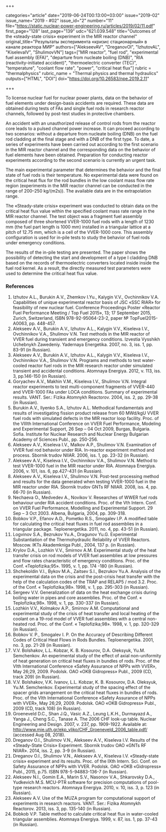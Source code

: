 +++

categories="article"
date="2019-06-24T00:13:00+03:00"
issue="2019-02"
issue_name="2019 - #02"
issue_id="2"
number="11"
file="https://static.nuclear-power-engineering.ru/articles/2019/02/11.pdf"
first_page="128"
last_page="139"
udc="621.039.548"
title="Outcomes of the «steady-state crisis» experiment in the MIR reactor channel"
original_title="Результаты эксперимента «кризис стационарный» в канале реактора МИР"
authors=["AlekseevAV", "DreganovOI", "IzhutovAL", "KiselevaIV", "ShulimovVN"]
tags=["MIR reactor", "fuel rod", "experimental fuel assembly (EFA)", "departure from nucleate boiling (DNB)", "RIA (reactivity-initiated accident)", "thermoelectric converter (TEC)", "temperature", "coolant flow rate", "power", "critical heat flux"]
rubric = "thermalphysics"
rubric_name = "Thermal physics and thermal hydraulics"
outputs=["HTML", "DOI"]
doi="https://doi.org/10.26583/npe.2019.2.11"

+++

To license nuclear fuel for nuclear power plants, data on the behavior of fuel elements under design-basis accidents are required. These data are obtained during tests of FAs and single fuel rods in research reactor channels, followed by post-test studies in protective chambers.

An accident with an unauthorized release of control rods from the reactor core leads to a pulsed channel power increase. It can proceed according to two scenarios: without a departure from nucleate boiling (DNB) on the fuel rod cladding at the final stage and with a DNB of the first type. To date, a series of experiments have been carried out according to the first scenario in the MIR reactor channel and the corresponding data on the behavior of fuel elements have been obtained. Preparation for conducting reactor experiments according to the second scenario is currently an urgent task.

The main experimental parameter that determines the behavior and the final state of fuel rods is their temperature. No experimental data were found on the critical heat flux for the rod bundles in the low coolant mass flow rate region (experiments in the MIR reactor channel can be conducted in the range of 200–250 kg/(m2s)). The available data are in the extrapolation range.

The «Steady-state crisis» experiment was conducted to obtain data on the critical heat flux value within the specified coolant mass rate range in the MIR reactor channel. The test object was a fragment fuel assembly composed of three shortened VVER-1000 fuel rods with a length of 1230 mm (the fuel part length is 1000 mm) installed in a triangular lattice at a pitch of 12.75 mm, which is a cell of the VVER-1000 core. This assembly configuration is used for in-pile tests to study the behavior of fuel rods under emergency conditions.

The results of the in-pile testing are presented. The paper shows the possibility of detecting the start and development of a type I cladding DNB based on the records of thermoelectric converters located inside inside the fuel rod kernel. As a result, the directly measured test parameters were used to determine the critical heat flux value.

### References

1. Izhutov A.L., Burukin A.V., Zhemkov I.Yu., Kalygin V.V., Ovchinnikov V.A. Capabilities of unique experimental reactor basis of JSC «SSC RIAR» for feasibility of new nuclear fuel. Conference Proceedings Poster «Reactor Fuel Performance Meeting / Top Fuel 2015», 13; 17 September 2015, Zurich, Switzerland, ISBN 978-92-95064-23-2, paper № TopFuel2015-A0063, pp. 448-457.
2. Alekseev A.V., Burukin A.V., Izhutov A.L., Kalygin V.V., Kiseleva I.V., Ovchinnikov V.A., Shulimov V.N. Test methods in the MIR reactor of VVER fuel during transient and emergency conditions. Izvestia Vysshikh Uchebnykh Zawedeniy. Yadernaya Energetika. 2007, no. 3, iss. 1, pp. 83-91 (in Russian).
3. Alekseev A.V., Burukin A.V., Izhutov A.L., Kalygin V.V., Kiseleva I.V., Ovchinnikov V.A., Shulimov V.N. Programs and methods to test water-cooled reactor fuel rods in the MIR research reactor under simulated transient and accidental conditions. Atomnaya Energiya. 2012, v. 113, iss. 3, pp.146-150 (in Russian).
4. Goryachev A.V., Makhin V.M., Kiseleva I.V., Shulimov V.N. Integral reactor experiments to test multi-component fragments of VVER-440 and VVER-1000 FAs under LOCA conditions. Summary of experimental results. VANT. Ser.: Fizika Atomnykh Reactorov. 2004, iss. 2, pp. 29-38 (in Russian).
5. Burukin A.V., Ilyenko S.A., Izhutov A.L. Methodical fundamentals and results of investigating fission product release from 60 MWd/kgU VVER fuel rods with simulated defects in the MIR reactor loop facility. Proc. of the VIIIth International Conference on VVER Fuel Performance, Modeling and Experimental Support, 26 Sep – 04 Oct 2009, Burgas, Bulgaria. Sofia. Institute for Nuclear Research and Nuclear Energy Bulgarian Academy of Sciences Publ., pp. 250-256.
6. Alekseev A.V., Kiseleva I.V., Malkov A.P., Shulimov V.N. Examination of VVER fuel rod behavior under RIA. In-reactor experiment method and process. Sbornik trudov NIIAR. 2006, iss. 1, pp. 23-32 (in Russian).
7. Alekseev A.V., Kiseleva I.V., Ovchinnikov V.A., Shulimov V.N. Method to test VVER-1000 fuel in the MIR reactor under RIA. Atomnaya Energiya. 2006, v. 101, iss. 6, pp.427-431 (in Russian).
8. Alekseev A.V., Kiseleva I.V., Shulimov V.N. Post-test processing method and results for the data generated when testing VVER-1000 fuel in the MIR reactor under RIA. Sbornik trudov GNTs RF NIIAR. 2008, iss. 4, pp. 66-70 (in Russian).
9. Nechaeva O., Medvedev A., Novikov V. Researches оf WWER fuel rods behaviour under RIA accident conditions. Proc. of the Vth Intern. Conf. on VVER Fuel Performance, Modelling and Experimental Support. 29 Sep – 3 Oct 2003. Albena, Bulgaria, 2004, pp. 309-318.
10. Bobkov V.P., Efanov A.D., Pometko R.S., Smogalev I.P. A modified table for calculating the critical heat fluxes in fuel rod assemblies in a triangular package. Teploenergetika. 2011, no. 4, pp. 43-51 (in Russian).
11. Logvinov S.A., Bezrukov Yu.A., Dragunov Yu.G. Experimental Substantiation of the Thermohydraulic Reliability of VVER Reactors. Moscow. IKTs Akademkniga Publ., 2004, 137 p. (in Russian).
12. Krylov D.A., Lozhkin V.V., Smirnov A.M. Experimental study of the heat transfer crisis on rod models of VVER fuel assemblies at low pressures and flow rates characteristic of emergency conditions. Proc. of the Conf. «Teplofizika;95». 1995, v. 1, pp. 174 -180 (in Russian).
13. Shchekoldin V.I., Bykov M.A., Zaitsev S.I., Bezrukov Yu.A. Analysis of the experimental data on the crisis and the post-crisis heat transfer with the help of the calculation codes of the TRAP and RELAP5 / mod 3.2. Proc. of the Conf. « Teplofizika;98». 1998, v. 1, pp. 295-303 (in Russian).
14. Sergeev V.V. Generalization of data on the heat exchange crisis during boiling water in pipes and core assemblies. Proc. of the Conf. « Teplofizika;98». 1998, v. 1, pp. 330-337 (in Russian).
15. Lozhkin V.V., Kolmakov A.P., Smirnov A.M. Computational and experimental study of the crisis of heat transfer and local heating of the coolant on a 19-rod model of VVER fuel assemblies with a central non-heated rod. Proc. of the Conf. « Teplofizika;98». 1998, v. 1, pp. 320-329 (in Russian).
16. Bobkov V. P., Smogalev I. P. On the Accuracy of Describing Different Codes of Critical Heat Flows in Rods Bundles. Teploenergetika. 2001, no. 3, pp. 21-28 (in Russian).
17. V.V. Bolshakov, L.L. Kobzar, K. B. Kosourov, D.A. Oleksyuk, Yu.M. Semchenkov. An experimental study of the effect of axial non-uniformity of heat generation on critical heat fluxes in bundles of rods. Proc. of the VIth International Conference «Safety Assurance of NPPs with VVER», May 26;29, 2009. Podolsk. OAO «OKB Gidropress» Publ., 2009 (CD, track 209) (in Russian).
18. V.V. Bolshakov, V.K. Ivanov, L.L. Kobzar, K. B. Kosourov, D.A. Oleksyuk, Yu.M. Semchenkov. Experimental study of the spacing effect of the spacer grids arrangement on the critical heat fluxes in bundles of rods. Proc. of the VIth International Conference «Safety Assurance of NPPs with VVER», May 26;29, 2009. Podolsk. OAO «OKB Gidropress» Publ., 2009 (CD, track 108) (in Russian).
19. Groeneveld D.C., Shan J.Q., Vasic A.Z., Leung L.K.H., Durmayazd A., Yanga J., Cheng S.C., Tanase A. The 2006 CHF look-up table. Nuclear Engineering and Design. 2007, v. 237, pp. 1909-1922. Available at: http://www.mie.uth.gr/ekp_yliko/CHF_Groeneveld_2006_table.pdf/ (accessed Aug 08, 2018).
20. Dreganov O.I., Shulimov V.N., Alekseev A.V., Kiseleva I.V. Results of the «Steady-State Crisis» Experiment. Sbornik trudov OAO «GNTs RF NIIAR». 2014, iss. 2, pp. 3-9 (in Russian).
21. Dreganov O.I., Shulimov V.N., Alekseev A.V., Kiseleva I.V. «Steady-state crisis» experiment and its results. Proc. of the IXth Intern. Sci. Conf. on Safety Assurance of NPPs with VVER. Podolsk. OAO «OKB «Gidropress» Publ., 2015, p.75. ISBN 978-5-94883-136-7 (in Russian).
22. Alekseev N.I., Gomin E.A., Marin S.V., Nasonov V.A., Shkarovsky D.A., Yudkevich M.S. MCU-PTR software for precision computations of pool-type research reactors. Atomnaya Energiya. 2010, v. 10, iss. 3, p. 123 (in Russian).
23. Alekseev A.V. Use of the MUZA program for computational support of experiments in research reactors. VANT. Ser.: Fizika Atomnykh Reactorov. 2013, iss. 3, pp. 135-140 (in Russian).
24. Bobkob V.P. Table method to calculate critical heat flux in water-cooled triangular assemblies. Atomnaya Energiya. 1999, v. 87, iss. 1, pp. 37-43 (in Russian).